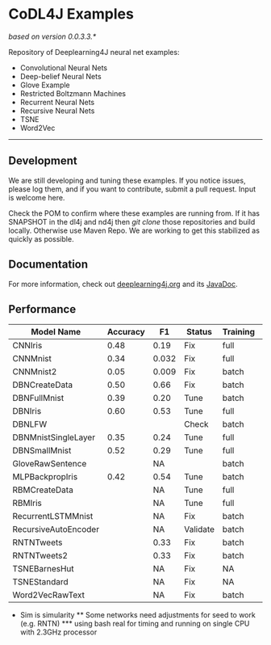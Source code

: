 
CoDL4J Examples 
=========================
*based on version 0.0.3.3.\**

Repository of Deeplearning4J neural net examples:

- Convolutional Neural Nets
- Deep-belief Neural Nets
- Glove Example
- Restricted Boltzmann Machines
- Recurrent Neural Nets
- Recursive Neural Nets
- TSNE
- Word2Vec

---
## Development
We are still developing and tuning these examples. If you notice issues, please log them, and if you want to contribute, submit a pull request. Input is welcome here.

Check the POM to confirm where these examples are running from. If it has SNAPSHOT in the dl4j and nd4j then *git clone* those repositories and build locally. Otherwise use Maven Repo. We are working to get this stabilized as quickly as possible.

## Documentation
For more information, check out [deeplearning4j.org](http://deeplearning4j.org/) and its [JavaDoc](http://deeplearning4j.org/doc/).

## Performance

| **Model Name**      | **Accuracy** | **F1** | **Status**   | **Training**  |**Timing**|
|---------------------|--------------|--------|--------------|---------------|----------|
| CNNIris             | 0.48         | 0.19   | Fix          | full          |          | 
| CNNMnist            | 0.34         | 0.032  | Fix          | full          |          | 
| CNNMnist2           | 0.05         | 0.009  | Fix          | batch         |          | 
| DBNCreateData       | 0.50         | 0.66   | Fix          | batch         |          | 
| DBNFullMnist        | 0.39         | 0.20   | Tune         | batch         | 63qm7.25s | - only predicts 1
| DBNIris             | 0.60         | 0.53   | Tune         | full          | 0m3.78s  | - with listeners on
| DBNLFW              |              |        | Check        | batch         |          |
| DBNMnistSingleLayer | 0.35         | 0.24   | Tune         | full          | 0m0.08s  | - only 500 examples
| DBNSmallMnist       | 0.52         | 0.29   | Tune         | full          | 0m0.09s  | - only 100 examples
| GloveRawSentence    |              | NA     |              | batch         | 0m0.73s  |
| MLPBackpropIris     | 0.42         | 0.54   | Tune         | batch         | 0m0.12s  |
| RBMCreateData	      |              | NA     | Tune         | full          | 0m0.09s  | - very small sample
| RBMIris             |              | NA     | Tune         | full          | 0m6.12s  |
| RecurrentLSTMMnist  |              | NA     | Fix          | batch         |          |
| RecursiveAutoEncoder|              | NA     | Validate     | batch         |          |
| RNTNTweets          |              | 0.33   | Fix          | batch         |          |
| RNTNTweets2         |              | 0.33   | Fix          | batch         |          |
| TSNEBarnesHut       |              | NA     | Fix          | NA            |          |
| TSNEStandard        |              | NA     | Fix          | NA            |          |
| Word2VecRawText     |              | NA     | Fix          | batch         | 0m1.36s  |
    

* Sim is simularity
** Some networks need adjustments for seed to work (e.g. RNTN)
*** using bash real for timing and running on single CPU with 2.3GHz processor
